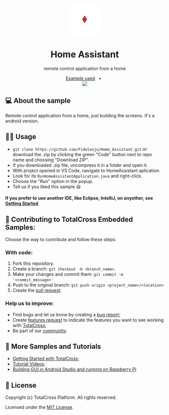 <div align="center"> <a href="https://totalcross.com/" target="_blank"> <img src="https://github.com/TotalCross/totalcross/blob/master/totalcross.gif" alt="totalcross logo"/></a></div>

<div align="center"> 
<h1> Home Assistant </h1> </div>
<p align="center">remote control application from a home </strong></em></p>

<div align="center">
  <a href="https://demo.home-assistant.io/#/lovelace/0" target="_blank">Example used</a>
  <span>&nbsp;&nbsp;•&nbsp;&nbsp;</span>


</div>

<div align="center"><img src="https://github.com/TotalCross/totalcross-embedded-samples/workflows/Java%20CI%20with%20Maven/badge.svg"/></div>

## 💻 About the sample
Remote control application from a home, just building the screens. It's a android version.

## :woman_technologist: Usage

- `git clone https://github.com/Fidelesju/Home_Assistant.git` or download the .zip by clicking the green "Code" button next to repo name and choosing "Download ZIP".
- If you downloaded .zip file, uncompress it in a folder and open it.
- With project opened in VS Code, navigate to HomeAssistant aplication.
- Look for its `RunHomeAssistantApplication.java` and right-click.
- Choose the "Run" option in the popup.
- Tell us if you liked this sample :smiley:

#### If you prefer to use another IDE, like Eclipse, IntelliJ, on anyother, see [Getting Started](https://learn.totalcross.com/documentation/get-started)


## 🚧 Contributing to TotalCross Embedded Samples:
Choose the way to contribute and follow these steps:

### With code:
1. Fork this repository.
2. Create a branch: `git checkout -b <branch_name>`.
3. Make your changes and commit them: `git commit -m '<commit_message>'`
4. Push to the original branch: `git push origin <project_name>/<location>`
5. Create the [pull request](https://help.github.com/en/github/collaborating-with-issues-and-pull-requests/creating-a-pull-request).

### Help us to improve:
* Find bugs and let us know by creating a [bug report](https://github.com/TotalCross/totalcross-embedded-samples/issues/new?assignees=VaneskaSousa&labels=bug&template=bug_report.md&title=);
* Create [features request](https://github.com/TotalCross/totalcross-embedded-samples/issues/new?assignees=VaneskaSousa&labels=enhancement&template=feature_request.md&title=) to indicate the features you want to see working with [TotalCross](https://totalcross.com/);
* Be part of our [community](https://t.me/totalcrosscommunity).

## 📖 More Samples and Tutorials 
* [Getting Started with TotalCross](https://learn.totalcross.com/documentation/get-started);
* [Tutorial Videos](https://www.youtube.com/channel/UCSXUBRBC4Ec3_o9R7-3XX-w);
* [Building GUI in Android Studio and running on Raspberry Pi](https://www.youtube.com/watch?v=7o3p14wQPsE)

## :page_facing_up: License
Copyright (c) TotalCross Platform. All rights reserved.

Licensed under the [MIT License](https://github.com/TotalCross/embedded-samples/blob/main/LICENSE).
